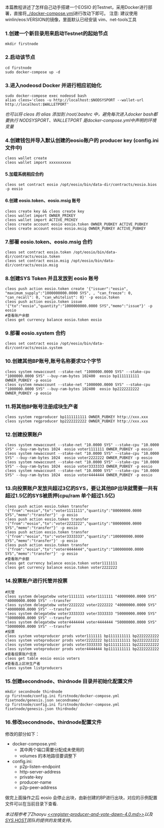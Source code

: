 本篇教程讲述了怎样自己动手搭建一个EOSIO 的Testnet，采用Docker进行部署，直接将[../docker-compose.yml](https://github.com/winlin/eostoolkit/blob/master/docker-compose.yml)进行改动下即可。
注意: 建议使用 winlin/eos:VERSION的镜像，里面默认已经安装 vim、net-tools工具  

### 1.创建一个新目录用来启动Testnet的起始节点
```
mkdir firstnode
```
### 2.启动该节点
```
cd firstnode
sudo docker-compose up -d
```
### 3.进入nodeosd Docker 并进行相应初始化
```
sudo docker-compose exec nodeosd bash
alias cleos='cleos -u http://localhost:$NODSYSPORT --wallet-url http://localhost:$WALLETPORT'
```
*也可以将 cleos 的 alias 添加到 /root/.bashrc 中，避免每次进入docker bash都要执行*
*NODSYSPORT、WALLETPORT 是docker-compose.yml中声明的环境变量*

### 4.创建钱包并导入默认创建的eosio账户的 producer key (config.ini文件中)
```
cleos wallet create
cleos wallet import xxxxxxxxxx
```
#### 5.加载系统相应合约
```
cleos set contract eosio /opt/eosio/bin/data-dir/contracts/eosio.bios -p eosio
```
#### 6.创建 eosio.token、eosio.msig 账号
```
cleos create key && cleos create key
cleos wallet import OWNER_PRIKEY
cleos wallet import ACTIVE_PRIKEY
cleos create account eosio eosio.token OWNER_PUBKEY ACTIVE_PUBKEY
cleos create account eosio eosio.msig OWNER_PUBKEY ACTIVE_PUBKEY
```
### 7.部署 eosio.token、eosio.msig 合约
```
cleos set contract eosio.token /opt/eosio/bin/data-dir/contracts/eosio.token
cleos set contract eosio.msig /opt/eosio/bin/data-dir/contracts/eosio.msig
```
### 8.创建SYS Token 并且发放到 eosio 账号
```
cleos push action eosio.token create '{"issuer":"eosio", "maximum_supply":"1000000000.0000 SYS", , "can_freeze": 0, "can_recall": 0, "can_whitelist": 0}' -p eosio.token
cleos push action eosio.token issue '{"to":"eosio","quantity":"1000000000.0000 SYS","memo":"issue"}' -p eosio
#查看账户余额
cleos get currency balance eosio.token eosio
```
### 9.部署 eosio.system 合约
```
cleos set contract eosio /opt/eosio/bin/data-dir/contracts/eosio.system
```
### 10.创建其他BP账号,账号名称要求12个字节
```
cleos system newaccount --stake-net "1000000.0000 SYS" --stake-cpu "1000000.0000 SYS" --buy-ram-bytes 102400  eosio bp1111111111 OWNER_PUBKEY -p eosio
cleos system newaccount --stake-net "1000000.0000 SYS" --stake-cpu "1000000.0000 SYS" --buy-ram-bytes 102400  eosio bp2222222222 OWNER_PUBKEY -p eosio
```
### 11.将其他BP账号注册成块生产者
```
cleos system regproducer bp1111111111 OWNER_PUBKEY http://xxx.xxx
cleos system regproducer bp2222222222 OWNER_PUBKEY http://xxx.xxx
```
### 12.创建投票账户
```
cleos system newaccount --stake-net "10.0000 SYS" --stake-cpu "10.0000 SYS" --buy-ram-bytes 1024  eosio voter1111111 OWNER_PUBKEY -p eosio
cleos system newaccount --stake-net "10.0000 SYS" --stake-cpu "10.0000 SYS" --buy-ram-bytes 1024  eosio voter2222222 OWNER_PUBKEY -p eosio
cleos system newaccount --stake-net "10.0000 SYS" --stake-cpu "10.0000 SYS" --buy-ram-bytes 1024  eosio voter3333333 OWNER_PUBKEY -p eosio
cleos system newaccount --stake-net "10.0000 SYS" --stake-cpu "10.0000 SYS" --buy-ram-bytes 1024  eosio voter4444444 OWNER_PUBKEY -p eosio
```
### 13.向投票账户发放共超过3亿的SYS，要让其他BP出块就需要一共有超过1.5亿的SYS被质押(cpu/ram 单个超过1.5亿)
```
cleos push action eosio.token transfer '{"from":"eosio","to":"voter1111111","quantity":"80000000.0000 SYS","memo":"transfer"}' -p eosio
cleos push action eosio.token transfer '{"from":"eosio","to":"voter2222222","quantity":"80000000.0000 SYS","memo":"transfer"}' -p eosio
cleos push action eosio.token transfer '{"from":"eosio","to":"voter3333333","quantity":"100000000.0000 SYS","memo":"transfer"}' -p eosio
cleos push action eosio.token transfer '{"from":"eosio","to":"voter4444444","quantity":"100000000.0000 SYS","memo":"transfer"}' -p eosio
#查看账户余额
cleos get currency balance eosio.token voter1111111
cleos get currency balance eosio.token voter2222222
```
### 14.投票账户进行托管并投票
```
#托管
cleos system delegatebw voter1111111 voter1111111 "40000000.0000 SYS"  "40000000.0000 SYS" --transfer
cleos system delegatebw voter2222222 voter2222222 "40000000.0000 SYS"  "40000000.0000 SYS" --transfer
cleos system delegatebw voter3333333 voter3333333 "50000000.0000 SYS"  "50000000.0000 SYS" --transfer
cleos system delegatebw voter4444444 voter4444444 "50000000.0000 SYS"  "50000000.0000 SYS" --transfer
#投票
cleos system voteproducer prods voter1111111 bp1111111111 bp2222222222
cleos system voteproducer prods voter2222222 bp1111111111 bp2222222222
cleos system voteproducer prods voter3333333 bp1111111111 bp2222222222
cleos system voteproducer prods voter4444444 bp1111111111 bp2222222222
#查看投票账户信息
cleos get table eosio eosio voters
#查看连上区块生产者
cleos system listproducers
```
### 15.创建secondnode、thirdnode 目录并初始化配置文件
```
mkdir secondnode thirdnode
cp firstnode/config.ini firstnode/docker-compose.yml fisetnode/genesis.json secondname/
cp firstnode/config.ini firstnode/docker-compose.yml fisetnode/genesis.json thirdnode/
```
### 16.修改secondnode、thirdnode配置文件
修改的部分如下：
* docker-compose.yml: 
    * 其中两个端口需要分配成未使用的
    * volumes 的本地路径要调整下
* config.ini:
    * p2p-listen-endpoint 
    * http-server-address 
    * private-key
    * producer-name
    * p2p-peer-address

做完上面操作之后 eosio 会停止出块，由新创建的BP进行出块，对应的示例配置文件可以在当前目录下查看.

*本过程参考了Zhaoyu [<<register-producer-and-vote-dawn-4.0.md>>](https://gist.github.com/JohnnyZhao/147636a325118ccc51da48e9e8e68de7)以及[SYS.HOST](https://eos.host/)团队的提供的友情支持。*


